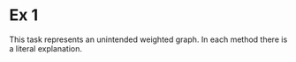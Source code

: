 # Ex 1
This task represents an unintended weighted graph.
In each method there is a literal explanation.
